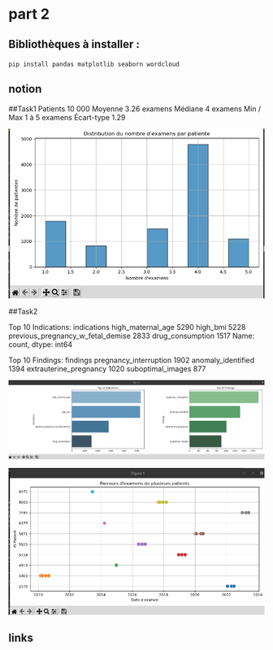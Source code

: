 # part 2


	
## Bibliothèques à installer :

`pip install pandas matplotlib seaborn wordcloud`

## notion


##Task1
Patients	10 000
Moyenne		3.26 examens
Médiane		4 examens
Min / Max	1 à 5 examens
Écart-type	1.29


![task](images/task1.png)

##Task2

Top 10 Indications:
indications
high_maternal_age                    5290
high_bmi                             5228
previous_pregnancy_w_fetal_demise    2833
drug_consumption                     1517
Name: count, dtype: int64

Top 10 Findings:
findings
pregnancy_interruption    1902
anomaly_identified        1394
extrauterine_pregnancy    1020
suboptimal_images          877

![task](images/task_2_figure1.png)

![task](images/task3.png)
## links

